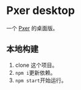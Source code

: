 # Pxer desktop

一个 [Pxer](http://pxer.pea3nut.org/) 的桌面版。

## 本地构建

1. clone 这个项目。
2. `npm i`更新依赖。
3. `npm start`开始运行。
